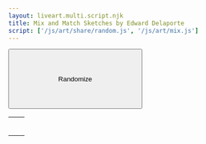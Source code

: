 ```yaml
---
layout: liveart.multi.script.njk
title: Mix and Match Sketches by Edward Delaporte
script: ['/js/art/share/random.js', '/js/art/mix.js']
---
```


<script defer>
  updateMix();
</script>

<button 
  style="width: 20em; height: 9em;" onClick="random_me()">Randomize</button>

| | | 
|-|-|
| <img id=imgTop11 /> | <img id=imgTop12 /> | |
| <img id=imgBottom11 /> | <img id=imgBottom12 />  |
| <img id=imgTop21 /> | <img id=imgTop22 /> | |
| <img id=imgBottom21 /> | <img id=imgBottom22 />  |
| <img id=imgTop31 /> | <img id=imgTop32 /> | |
| <img id=imgBottom31 /> | <img id=imgBottom32 />  |
